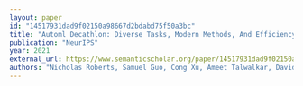 ```yaml
---
layout: paper
id: "14517931dad9f02150a98667d2bdabd75f50a3bc"
title: "Automl Decathlon: Diverse Tasks, Modern Methods, And Efficiency At Scale"
publication: "NeurIPS"
year: 2021
external_url: https://www.semanticscholar.org/paper/14517931dad9f02150a98667d2bdabd75f50a3bc
authors: "Nicholas Roberts, Samuel Guo, Cong Xu, Ameet Talwalkar, David Lander, Lvfang Tao, Linhang Cai, Shuaicheng Niu, Jianyu Heng, Hongyang Qin, Minwen Deng, Johannes Hog, Alexander Pfefferle, Sushil Ammanaghatta Shivakumar, Arjun Krishnakumar, Yubo Wang, R. Sukthanker, Frank Hutter, Euxhen Hasanaj, Tien-Dung Le, M. Khodak, Yuriy Nevmyvaka, Kashif Rasul, Frederic Sala, Anderson Schneider, Junhong Shen, Evan R. Sparks"
---
```

